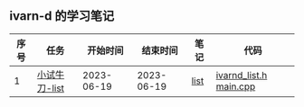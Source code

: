 ##  ivarn-d 的学习笔记

| 序号 | 任务                                                         | 开始时间   | 结束时间   | 笔记                         | 代码                                                         |
| ---- | ------------------------------------------------------------ | ---------- | ---------- | ---------------------------- | ------------------------------------------------------------ |
| 1    | [小试牛刀-list](https://github.com/gcc-mirror/gcc/blob/releases/gcc-9/libstdc%2B%2B-v3/include/bits/stl_list.h) | 2023-06-19 | 2023-06-19 | [list](./doc/task_1/List.md) | [ivarnd_list.h](./src/task_1/main.cpp) [main.cpp](./srdc/task_1/main.cpp) |